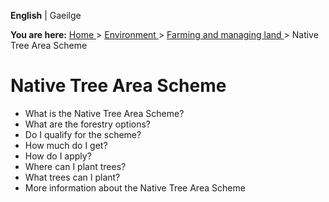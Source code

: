 **English** |  Gaeilge 

**You are here:** [ Home ](/en/) > [ Environment ](/en/environment/) > [
Farming and managing land ](/en/environment/land/) > Native Tree Area Scheme

#  Native Tree Area Scheme

  * What is the Native Tree Area Scheme? 
  * What are the forestry options? 
  * Do I qualify for the scheme? 
  * How much do I get? 
  * How do I apply? 
  * Where can I plant trees? 
  * What trees can I plant? 
  * More information about the Native Tree Area Scheme 
